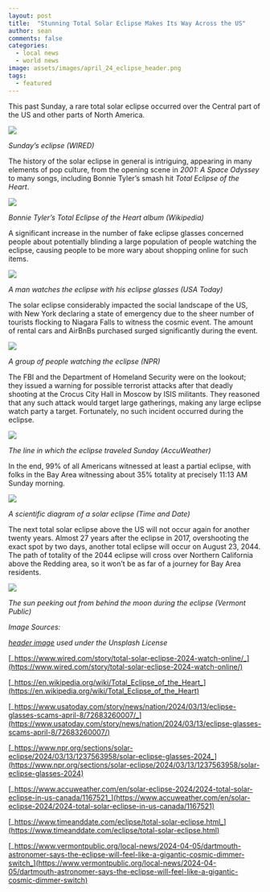 ```yaml
---
layout: post
title:  "Stunning Total Solar Eclipse Makes Its Way Across the US"
author: sean
comments: false
categories:
  - local news
  - world news
image: assets/images/april_24_eclipse_header.png
tags:
  - featured
---
```


This past Sunday, a rare total solar eclipse occurred over the Central part of the US and other parts of North America.

![](https://lh7-us.googleusercontent.com/CZf-XMedAB1h1VQHeXqx1fxLKjd_fVJ2tq7_iTaqgd5A3nXNTC2vXuwcNd0rRS8HihoIXznfFnJ8QUZYhRb9bHBRDc3RAx5vDMEp6GMFZtSh_qjYTVyiN7PotZEz3LEIfJuWe1bEdia_bXzbUhiIvAs)

_Sunday’s eclipse (WIRED)_

The history of the solar eclipse in general is intriguing, appearing in many elements of pop culture, from the opening scene in _2001: A Space Odyssey_ to many songs, including Bonnie Tyler’s smash hit _Total Eclipse of the Heart_.

![](https://lh7-us.googleusercontent.com/8wr91eBX4E_q9aSCkJ5N6z0qNs4dxWOc1R5YmrdKZQB-QTYK9g5vEWH3RxeL9fRf0N0TGNQfUtiiz4Yf9lWydHQJxSktiJjuaG4n5ZngFpm0VtPEC-L113JWx0lwixmFkrAkNx9pqfnY34iQGv-SiPs)

_Bonnie Tyler’s Total Eclipse of the Heart album (Wikipedia)_

A significant increase in the number of fake eclipse glasses concerned people about potentially blinding a large population of people watching the eclipse, causing people to be more wary about shopping online for such items.

![](https://lh7-us.googleusercontent.com/f3FM9Qr6kpGBsnN6WGhtlzuMvyxsyW8rNdgnrUO_QzKmoCIKeNID8miwaKbYCgezELXNKyodBEqTg1TKe0QqYJKkJvoZAjUF4b1_vNp7YOyO7JWsxOAd6p_dgKAkCJ4wXKygGqQg-5aC_t0vR-dZd4s)

_A man watches the eclipse with his eclipse glasses (USA Today)_

The solar eclipse considerably impacted the social landscape of the US, with New York declaring a state of emergency due to the sheer number of tourists flocking to Niagara Falls to witness the cosmic event. The amount of rental cars and AirBnBs purchased surged significantly during the event.

![](https://lh7-us.googleusercontent.com/3WABra300uApvdjz8DLuYnOggQkX6uHPnfng1i-rmcoGw7RN9uJl-Czm28B0T4tZ2PtpvBmf21lveUdV4Q8Dc2KD_vpfrGJDBKbVIqDmbNTktrlzEeZoyi2Bpan5bNns2t-b_jy-tDD3oW0v9CY6JWY)

_A group of people watching the eclipse (NPR)_

The FBI and the Department of Homeland Security were on the lookout; they issued a warning for possible terrorist attacks after that deadly shooting at the Crocus City Hall in Moscow by ISIS militants. They reasoned that any such attack would target large gatherings, making any large eclipse watch party a target. Fortunately, no such incident occurred during the eclipse.

![](https://lh7-us.googleusercontent.com/imvSWeYR531N2qJJQtfMcsnxxMz7zVw8NYEMuzk9jISNCgO7kXXBttlQk-yqv055Gnd1UpaqGrV_svhGol5E0Hy4l8EzabPkh8pUgjIqH4_yNHSYpmeW1AIyi6dSD7y1P25gDyueVX7nF4yUm6Xyoxo)

_The line in which the eclipse traveled Sunday (AccuWeather)_

In the end, 99% of all Americans witnessed at least a partial eclipse, with folks in the Bay Area witnessing about 35% totality at precisely 11:13 AM Sunday morning.

![](https://lh7-us.googleusercontent.com/cauVKLtdcCJskVFfRh1OCxCwBRZ2GI0FTf1oJ3nj8kNS00NyMcNIoEi80f8qCwJKBCqUvsaz52NvRpL9kkOYk6r1ou-Abj1dKXJ-l13F-54g6bU2KPYm5j1mVzR5un437ur04qruETooO0o0pyrShrk)

_A scientific diagram of a solar eclipse (Time and Date)_

The next total solar eclipse above the US will not occur again for another twenty years. Almost 27 years after the eclipse in 2017, overshooting the exact spot by two days, another total eclipse will occur on August 23, 2044. The path of totality of the 2044 eclipse will cross over Northern California above the Redding area, so it won’t be as far of a journey for Bay Area residents.

![](https://lh7-us.googleusercontent.com/pE2bevyz1PCAospCGYkUJ5Y55FvyRbew0B6Bx2B8uRDgS2XgZPN5mvtcwtlonQ37OjggIy4EVDeMALYKkSr5sosl8cFGYJVrY1oOmkZofhCge525OenotOZZG7UJeDpFyJJ0Zk0BmvFYH5LWGMMgd14)

_The sun peeking out from behind the moon during the eclipse (Vermont Public)_


_Image Sources:_

_[header image](https://unsplash.com/photos/a-partial-eclipse-of-the-moon-during-a-solar-eclipse-qQLkd5LuOKE) used under the Unsplash License_

[_https://www.wired.com/story/total-solar-eclipse-2024-watch-online/_](https://www.wired.com/story/total-solar-eclipse-2024-watch-online/)

[_https://en.wikipedia.org/wiki/Total_Eclipse_of_the_Heart_](https://en.wikipedia.org/wiki/Total_Eclipse_of_the_Heart)

[_https://www.usatoday.com/story/news/nation/2024/03/13/eclipse-glasses-scams-april-8/72683260007/_](https://www.usatoday.com/story/news/nation/2024/03/13/eclipse-glasses-scams-april-8/72683260007/)

[_https://www.npr.org/sections/solar-eclipse/2024/03/13/1237563958/solar-eclipse-glasses-2024_](https://www.npr.org/sections/solar-eclipse/2024/03/13/1237563958/solar-eclipse-glasses-2024)

[_https://www.accuweather.com/en/solar-eclipse-2024/2024-total-solar-eclipse-in-us-canada/1167521_](https://www.accuweather.com/en/solar-eclipse-2024/2024-total-solar-eclipse-in-us-canada/1167521)

[_https://www.timeanddate.com/eclipse/total-solar-eclipse.html_](https://www.timeanddate.com/eclipse/total-solar-eclipse.html)

[_https://www.vermontpublic.org/local-news/2024-04-05/dartmouth-astronomer-says-the-eclipse-will-feel-like-a-gigantic-cosmic-dimmer-switch_](https://www.vermontpublic.org/local-news/2024-04-05/dartmouth-astronomer-says-the-eclipse-will-feel-like-a-gigantic-cosmic-dimmer-switch)

